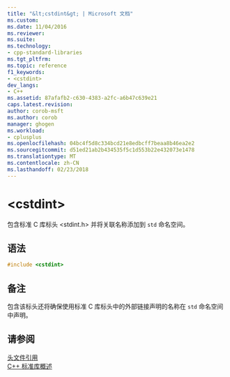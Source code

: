 ```yaml
---
title: "&lt;cstdint&gt; | Microsoft 文档"
ms.custom: 
ms.date: 11/04/2016
ms.reviewer: 
ms.suite: 
ms.technology:
- cpp-standard-libraries
ms.tgt_pltfrm: 
ms.topic: reference
f1_keywords:
- <cstdint>
dev_langs:
- C++
ms.assetid: 87afafb2-c630-4383-a2fc-a6b47c639e21
caps.latest.revision: 
author: corob-msft
ms.author: corob
manager: ghogen
ms.workload:
- cplusplus
ms.openlocfilehash: 04bc4f5d8c334bcd21e8edbcff7beaa8b46ea2e2
ms.sourcegitcommit: d51ed21ab2b434535f5c1d553b22e432073e1478
ms.translationtype: MT
ms.contentlocale: zh-CN
ms.lasthandoff: 02/23/2018
---
```

# <a name="ltcstdintgt"></a>&lt;cstdint&gt;
包含标准 C 库标头 \<stdint.h> 并将关联名称添加到 `std` 命名空间。  
  
## <a name="syntax"></a>语法  
  
```cpp  
#include <cstdint>  
```  
  
## <a name="remarks"></a>备注  
 包含该标头还将确保使用标准 C 库标头中的外部链接声明的名称在 `std` 命名空间中声明。  
  
## <a name="see-also"></a>请参阅  
 [头文件引用](../standard-library/cpp-standard-library-header-files.md)   
 [C++ 标准库概述](../standard-library/cpp-standard-library-overview.md)



